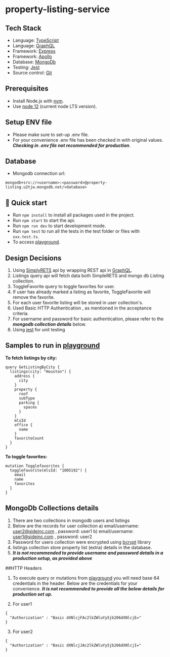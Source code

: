 # property-listing-service

## Tech Stack

- Language: [TypeScript](https://www.typescriptlang.org/)
- Language: [GraphQL](https://graphql.org/)
- Framework: [Express](https://expressjs.com/)
- Framework: [Apollo](https://www.apollographql.com/)
- Database: [MongoDb](https://www.mongodb.com/)
- Testing: [Jest](https://jestjs.io/)
- Source control: [Git](https://git-scm.com/book/en/v2/Getting-Started-About-Version-Control)

## Prerequisites

- Install Node.js with [nvm](https://github.com/creationix/nvm).
- Use [node 12](https://nodejs.org/en/about/releases/) (current node LTS version).

## Setup ENV file
- Please make sure to set-up .env file.
- For your convenience .env file has been checked in with original values. ***Checking in .env file not recommended for production***.

## Database

- Mongodb connection url:
```
mongodb+srv://<username>:<password>@property-listing.u2tjw.mongodb.net/<database>
```

## 🚀 Quick start

- Run `npm install` to install all packages used in the project.
- Run `npm start` to start the api.
- Run `npm run dev` to start development mode.
- Run `npm test` to run all the tests in the test folder or files with `xxx.test.ts`.
- To access [playground](http://localhost:3000/graphql).

## Design Decisions

1.  Using [SimplyRETS](https://docs.simplyrets.com/) api by wrapping REST api in [GraphQL](https://graphql.org/).
2.  Listings query api will fetch data both SimpleRETS and mongo db Listing collection.
3.  ToggleFavorite query to toggle favorites for user.
4.  If user has already marked a listing as favorite, ToggleFavorite will remove the favorite.
5.  For each user favorite listing will be stored in user collection's.
6.  Used Basic HTTP Authentication , as mentioned in the acceptance criteria.
7.  For username and password for basic authentication, please refer to the ***mongodb collection details*** below.
6.  Using [jest](https://jestjs.io/) for unit testing

## Samples to run in [playground](http://localhost:3000/graphql)

**To fetch listings by city:**

```
query GetListingByCity {
  listings(city: "Houston") {
    address {
      city
    }
    property {
      roof
      subType
      parking {
        spaces
      }
    }
    mlsId
    office {
      name
    }
    favoriteCount
  }
}
```

**To toggle favorites:**

```
mutation Togglefavorites {
  toggleFavorite(mlsId: "1005192") {
    email
    name
    favorites
  }
}
```

## MongoDb Collections details
1. There are two collections in mongodb users and listings 
2. Below are the records for user collection
    a) email/username: user2@sideinc.com , password: user1
    b) email/username: user1@sideinc.com , password: user2
3. Password for users collection were encrypted using [bcrypt](https://www.npmjs.com/package/bcrypt) library
4. listings collection store property list (extra) details in the database.
5. ***It is not recommended to provide username and password details in a production setup, as provided above***

##HTTP Headers

1. To execute query or mutations from [playground](http://localhost:3000/graphql) 
you will need base 64 credentials in the header. Below are the credentials for your convenience. 
***It is not recommended to provide all the below details for production set up.***

2. For user1   
```
{
  "Authorization" : "Basic dXNlcjFAc2lkZWluYy5jb206dXNlcjE="
}
```
3. For user2

```
{
  "Authorization" : "Basic dXNlcjJAc2lkZWluYy5jb206dXNlcjI="
}
```